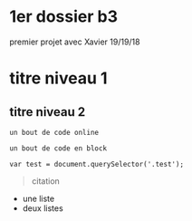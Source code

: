 # 1er dossier b3

premier projet avec Xavier 19/19/18

# titre niveau 1
## titre niveau 2

`un bout de code online`

```
un bout de code en block

var test = document.querySelector('.test');
```

> citation
- une liste
- deux listes
